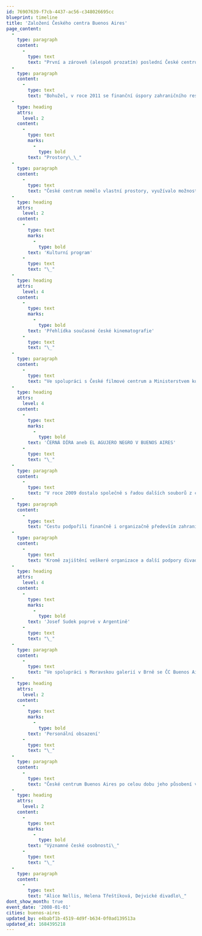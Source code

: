```yaml
---
id: 76907639-f7cb-4437-ac56-c348026695cc
blueprint: timeline
title: 'Založení Českého centra Buenos Aires'
page_content:
  -
    type: paragraph
    content:
      -
        type: text
        text: "První a zároveň (alespoň prozatím) poslední České centrum (ČC) v Jižní Americe bylo otevřeno v roce 2008. Potřeba rozšířit síť Českých center v zahraničí i na jihoamerický kontinent byla v danou dobu žádoucí a dala tak podnět ke vzniku centra.\_"
  -
    type: paragraph
    content:
      -
        type: text
        text: "Bohužel, v roce 2011 se finanční úspory zahraničního resortu dotkly i fungování ČC Buenos Aires, a to bylo z ekonomických důvodů zrušeno. Jeho aktivity převzalo distančně ČC Madrid.\_"
  -
    type: heading
    attrs:
      level: 2
    content:
      -
        type: text
        marks:
          -
            type: bold
        text: "Prostory\_\_"
  -
    type: paragraph
    content:
      -
        type: text
        text: "České centrum nemělo vlastní prostory, využívalo možnosti užití kanceláře na Velvyslanectví České republiky v Buenos Aires.\_"
  -
    type: heading
    attrs:
      level: 2
    content:
      -
        type: text
        marks:
          -
            type: bold
        text: 'Kulturní program'
      -
        type: text
        text: "\_"
  -
    type: heading
    attrs:
      level: 4
    content:
      -
        type: text
        marks:
          -
            type: bold
        text: 'Přehlídka současné české kinematografie'
      -
        type: text
        text: "\_"
  -
    type: paragraph
    content:
      -
        type: text
        text: "Ve spolupráci s České filmové centrum a Ministerstvem kultury ČR (MK ČR) uspořádalo v roce 2008 ČC Buenos Aires při příležitosti svého zahájení rozsáhlou filmovou přehlídku současné české kinematografie. Kromě tradičních projekcí pro diváky připravilo také projekce pro místní distributory a další filmové profesionály. Přehlídku zahájila gala projekce filmu Tajnosti za osobní účasti režisérky Alice Nellis.\_\_"
  -
    type: heading
    attrs:
      level: 4
    content:
      -
        type: text
        marks:
          -
            type: bold
        text: 'ČERNÁ DÍRA aneb EL AGUJERO NEGRO V BUENOS AIRES'
      -
        type: text
        text: "\_"
  -
    type: paragraph
    content:
      -
        type: text
        text: "V roce 2009 dostalo společně s řadou dalších souborů z celého světa i Dejvické divadlo pozvání na prestižní argentinský mezinárodní divadelní festival FIBA. Jako jediný zástupce ČR uspělo ve velké konkurenci s představením Černá díra v režii Jiřího Havelky. V Buenos Aires se odehrála tři představení před zcela vyprodaným divadlem Sarmiento.\_\_"
  -
    type: paragraph
    content:
      -
        type: text
        text: "Cestu podpořili finančně i organizačně především zahraniční odbor MK ČR, Českému centru Buenos Aires, Velvyslanectví České republiky v Buenos Aires a další.\_\_"
  -
    type: paragraph
    content:
      -
        type: text
        text: "Kromě zajištění veškeré organizace a další podpory divadelního souboru uspořádalo České centrum jako součást doprovodného programu festivalu i literární čtení Zahradní slavnosti Václava Havla.\_"
  -
    type: heading
    attrs:
      level: 4
    content:
      -
        type: text
        marks:
          -
            type: bold
        text: 'Josef Sudek poprvé v Argentině'
      -
        type: text
        text: "\_"
  -
    type: paragraph
    content:
      -
        type: text
        text: "Ve spolupráci s Moravskou galerií v Brně se ČC Buenos Aires podařilo v roce 2008 připravit vůbec první představení díla Josefa Sudka v Jižní Americe. Návštěvníci mohli vidět 61 jeho fotografií. Asi čtyři desítky snímků vyšly také v katalogu s doprovodným textem brněnského kurátora Antonína Dufka.\_"
  -
    type: heading
    attrs:
      level: 2
    content:
      -
        type: text
        marks:
          -
            type: bold
        text: 'Personální obsazení'
      -
        type: text
        text: "\_"
  -
    type: paragraph
    content:
      -
        type: text
        text: "České centrum Buenos Aires po celou dobu jeho působení vedla Daniela Čapková.\_\_"
  -
    type: heading
    attrs:
      level: 2
    content:
      -
        type: text
        marks:
          -
            type: bold
        text: "Významné české osobnosti\_"
      -
        type: text
        text: "\_"
  -
    type: paragraph
    content:
      -
        type: text
        text: "Alice Nellis, Helena Třeštíková, Dejvické divadlo\_"
dont_show_month: true
event_date: '2008-01-01'
cities: buenos-aires
updated_by: e4babf1b-4519-4d9f-b634-0f0ad139513a
updated_at: 1684395218
---
```

